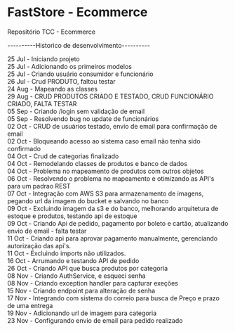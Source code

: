 
# FastStore - Ecommerce

Repositório TCC - Ecommerce

----------Historico de desenvolvimento----------

25 Jul - Iniciando projeto<br />
25 Jul - Adicionando os primeiros modelos<br />
25 Jul - Criando usuário consumidor e funcionário<br />
26 Jul - Crud PRODUTO, faltou testar<br />
24 Aug - Mapeando as classes<br />
29 Aug - CRUD PRODUTOS CRIADO E TESTADO, CRUD FUNCIONÁRIO CRIADO, FALTA TESTAR<br />
05 Sep - Criando /login sem validação de email<br />
05 Sep - Resolvendo bug no update de funcionários<br />
02 Oct - CRUD de usuários testado, envio de email para confirmação de email<br />
02 Oct - Bloqueando acesso ao sistema caso email não tenha sido confirmado<br />
04 Oct - Crud de categorias finalizado<br />
04 Oct - Remodelando classes de produtos e banco de dados<br />
04 Oct - Problema no mapeamento de produtos com outros objetos<br />
06 Oct - Resolvendo o problema no mapeamento e otimizando as API's para um padrao REST<br />
07 Oct - Integração com AWS S3 para armazenamento de imagens, pegando url da imagem do bucket e salvando no banco<br />
09 Oct - Excluindo imagem da s3 e do banco, melhorando arquitetura de estoque e produtos, testando api de estoque<br />
09 Oct - Criando Api de pedido, pagamento por boleto e cartão, atualizando envio de email - falta testar<br />
11 Oct - Criando api para aprovar pagamento manualmente, gerenciando autorização das api's.<br />
11 Oct - Excluindo imports não utilizados.<br />
16 Oct - Arrumando e testando API de pedido<br />
26 Oct - Criando API que busca produtos por categoria<br />
08 Nov - Criando AuthService, e esqueci senha<br />
08 Nov - Criando exception handler para capturar exeções<br />
15 Nov - Criando endpoint para alteração de senha<br />
17 Nov - Integrando com sistema do correio para busca de Preço e prazo de uma entrega<br />
19 Nov - Adicionando url de imagem para categoria <br />
23 Nov - Configurando envio de email para pedido realizado <br />
